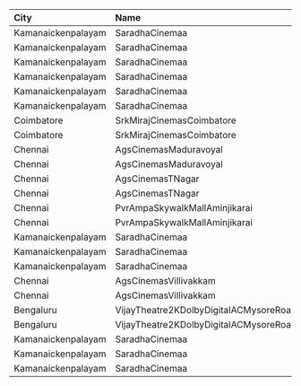 | City               | Name                                   |  Time | Type         | Price | Capacity | Booked |
| :----------------- | :------------------------------------- | ----: | :----------- | ----: | -------: | -----: |
| Kamanaickenpalayam | SaradhaCinemaa                         | 10:30 | Box          |  118₹ |       12 |     12 |
| Kamanaickenpalayam | SaradhaCinemaa                         | 10:30 | 1FirstClass  |  100₹ |      235 |      0 |
| Kamanaickenpalayam | SaradhaCinemaa                         | 10:30 | 2SecondClass |  100₹ |       74 |     74 |
| Kamanaickenpalayam | SaradhaCinemaa                         | 14:00 | Box          |  118₹ |       12 |     12 |
| Kamanaickenpalayam | SaradhaCinemaa                         | 14:00 | 1FirstClass  |  100₹ |      235 |      0 |
| Kamanaickenpalayam | SaradhaCinemaa                         | 14:00 | 2SecondClass |  100₹ |       74 |     74 |
| Coimbatore         | SrkMirajCinemasCoimbatore              | 15:20 | Executive    |  191₹ |      190 |     95 |
| Coimbatore         | SrkMirajCinemasCoimbatore              | 15:20 | Special      |   60₹ |       21 |     14 |
| Chennai            | AgsCinemasMaduravoyal                  | 15:40 | Pearl        |   60₹ |       16 |      0 |
| Chennai            | AgsCinemasMaduravoyal                  | 15:40 | Diamond      |  150₹ |      131 |      0 |
| Chennai            | AgsCinemasTNagar                       | 16:15 | Pearl        |   60₹ |       12 |     12 |
| Chennai            | AgsCinemasTNagar                       | 16:15 | Diamond      |  150₹ |       99 |     12 |
| Chennai            | PvrAmpaSkywalkMallAminjikarai          | 16:30 | Classic      |   60₹ |        8 |      8 |
| Chennai            | PvrAmpaSkywalkMallAminjikarai          | 16:30 | Prime        |  153₹ |       65 |      0 |
| Kamanaickenpalayam | SaradhaCinemaa                         | 18:15 | Box          |  118₹ |       12 |     12 |
| Kamanaickenpalayam | SaradhaCinemaa                         | 18:15 | 1FirstClass  |  100₹ |      235 |      0 |
| Kamanaickenpalayam | SaradhaCinemaa                         | 18:15 | 2SecondClass |  100₹ |       74 |     74 |
| Chennai            | AgsCinemasVillivakkam                  | 19:25 | Pearl        |   60₹ |        9 |      0 |
| Chennai            | AgsCinemasVillivakkam                  | 19:25 | Diamond      |  150₹ |       73 |      0 |
| Bengaluru          | VijayTheatre2KDolbyDigitalACMysoreRoad | 20:00 | Diamond      |  150₹ |      278 |    152 |
| Bengaluru          | VijayTheatre2KDolbyDigitalACMysoreRoad | 20:00 | Gold         |  110₹ |      399 |    171 |
| Kamanaickenpalayam | SaradhaCinemaa                         | 22:00 | Box          |  118₹ |       12 |     12 |
| Kamanaickenpalayam | SaradhaCinemaa                         | 22:00 | 1FirstClass  |  100₹ |      235 |      0 |
| Kamanaickenpalayam | SaradhaCinemaa                         | 22:00 | 2SecondClass |  100₹ |       74 |     74 |